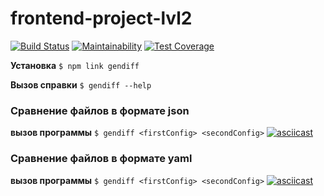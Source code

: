 # frontend-project-lvl2

[![Build Status](https://travis-ci.org/Lev93/frontend-project-lvl2.svg?branch=master)](https://travis-ci.org/Lev93/frontend-project-lvl2)
[![Maintainability](https://api.codeclimate.com/v1/badges/a9ecb23d906812737a76/maintainability)](https://codeclimate.com/github/Lev93/frontend-project-lvl2/maintainability)
[![Test Coverage](https://api.codeclimate.com/v1/badges/a9ecb23d906812737a76/test_coverage)](https://codeclimate.com/github/Lev93/frontend-project-lvl2/test_coverage)

**Установка**
```$ npm link gendiff```

**Вызов справки**
```$ gendiff --help```

### **Сравнение файлов в формате json**

**вызов программы**
```$ gendiff <firstConfig> <secondConfig>```
[![asciicast](https://asciinema.org/a/Q4Es1ffOH2lCdvUuLQzZ1mHuk.svg)](https://asciinema.org/a/Q4Es1ffOH2lCdvUuLQzZ1mHuk)
### **Сравнение файлов в формате yaml**

**вызов программы**
```$ gendiff <firstConfig> <secondConfig>```
[![asciicast](https://asciinema.org/a/OQyAw5we3drX0iT6FnDqUiKhF.svg)](https://asciinema.org/a/OQyAw5we3drX0iT6FnDqUiKhF)